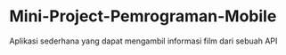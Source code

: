 # Mini-Project-Pemrograman-Mobile

Aplikasi sederhana yang dapat mengambil informasi film dari sebuah API
